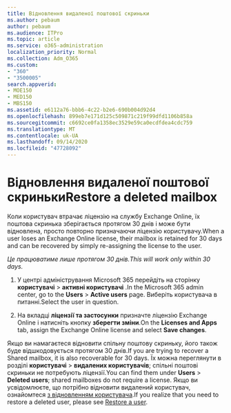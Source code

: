 ```yaml
---
title: Відновлення видаленої поштової скриньки
ms.author: pebaum
author: pebaum
ms.audience: ITPro
ms.topic: article
ms.service: o365-administration
localization_priority: Normal
ms.collection: Adm_O365
ms.custom:
- "360"
- "3500005"
search.appverid:
- MOE150
- MED150
- MBS150
ms.assetid: e6112a76-bbb6-4c22-b2e6-690b004d92d4
ms.openlocfilehash: 899eb7e171d125c509871c219f99dfd1106b858a
ms.sourcegitcommit: c6692ce0fa1358ec3529e59ca0ecdfdea4cdc759
ms.translationtype: MT
ms.contentlocale: uk-UA
ms.lasthandoff: 09/14/2020
ms.locfileid: "47728092"
---
```

# <a name="restore-a-deleted-mailbox"></a><span data-ttu-id="9680e-102">Відновлення видаленої поштової скриньки</span><span class="sxs-lookup"><span data-stu-id="9680e-102">Restore a deleted mailbox</span></span>

<span data-ttu-id="9680e-103">Коли користувач втрачає ліцензію на службу Exchange Online, їх поштова скринька зберігається протягом 30 днів і може бути відновлена, просто повторно призначаючи ліцензію користувачу.</span><span class="sxs-lookup"><span data-stu-id="9680e-103">When a user loses an Exchange Online license, their mailbox is retained for 30 days and can be recovered by simply re-assigning the license to the user.</span></span>
  
 <span data-ttu-id="9680e-104">*Це працюватиме лише протягом 30 днів.*</span><span class="sxs-lookup"><span data-stu-id="9680e-104">*This will work only within 30 days.*</span></span>  
  
1. <span data-ttu-id="9680e-105">У центрі адміністрування Microsoft 365 перейдіть на сторінку **користувачі** \> **активні користувачі** .</span><span class="sxs-lookup"><span data-stu-id="9680e-105">In the Microsoft 365 admin center, go to the **Users** \> **Active users** page.</span></span> <span data-ttu-id="9680e-106">Виберіть користувача в питанні.</span><span class="sxs-lookup"><span data-stu-id="9680e-106">Select the user in question.</span></span>

2. <span data-ttu-id="9680e-107">На вкладці **ліцензії та застосунки** призначте ліцензію Exchange Online і натисніть кнопку **зберегти зміни**.</span><span class="sxs-lookup"><span data-stu-id="9680e-107">On the **Licenses and Apps** tab, assign the Exchange Online license and select **Save changes**.</span></span>

<span data-ttu-id="9680e-108">Якщо ви намагаєтеся відновити спільну поштову скриньку, його також буде відшкодовується протягом 30 днів.</span><span class="sxs-lookup"><span data-stu-id="9680e-108">If you are trying to recover a Shared mailbox, it is also recoverable for 30 days.</span></span> <span data-ttu-id="9680e-109">Їх можна переглянути в розділі **користувачі** \> **видалених користувачів**; спільні поштові скриньки не потребують ліцензії.</span><span class="sxs-lookup"><span data-stu-id="9680e-109">You can find them under **Users** \> **Deleted users**; shared mailboxes do not require a license.</span></span> <span data-ttu-id="9680e-110">Якщо ви усвідомлюєте, що потрібно відновити видалений користувач, ознайомтеся [з відновленням користувача](https://docs.microsoft.com/microsoft-365/admin/add-users/restore-user).</span><span class="sxs-lookup"><span data-stu-id="9680e-110">If you realize that you need to restore a deleted user, please see [Restore a user](https://docs.microsoft.com/microsoft-365/admin/add-users/restore-user).</span></span>
  